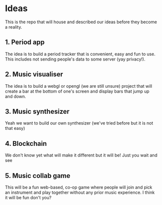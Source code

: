 # Ideas
This is the repo that will house and described our ideas before they become a reality.

## 1. Period app
The idea is to build a period tracker that is convenient, easy and fun to use. This includes not sending people's data to some server (yay privacy!).

## 2. Music visualiser
The idea is to build a webgl or opengl (we are still unsure) project that will create a bar at the bottom of one's screen and display bars that jump up and down.

## 3. Music synthesizer
Yeah we want to build our own synthesizer (we've tried before but it is not that easy)

## 4. Blockchain
We don't know yet what will make it different but it will be! Just you wait and see

## 5. Music collab game
This will be a fun web-based, co-op game where people will join and pick an instrument and play together without any prior music experience. I think it will be fun don't you?
